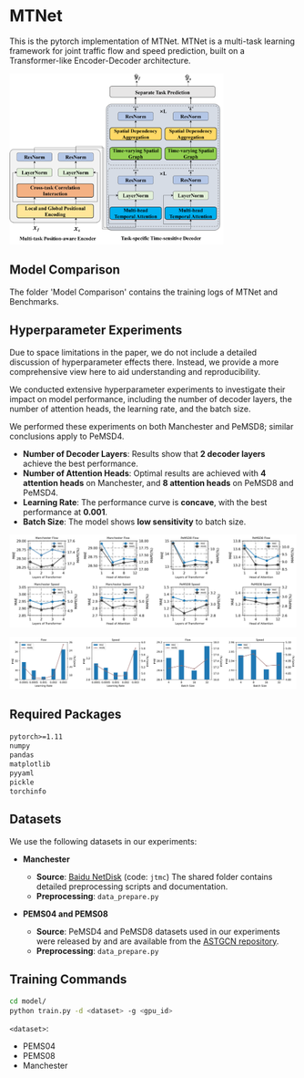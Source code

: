 # MTNet
This is the pytorch implementation of MTNet. MTNet is a multi-task learning framework for joint traffic flow and speed prediction, built on a Transformer-like Encoder-Decoder architecture. 

<img src="Figures/model.jpg" height="300"/>

## Model Comparison
The folder 'Model Comparison' contains the training logs of MTNet and Benchmarks.

## Hyperparameter Experiments

Due to space limitations in the paper, we do not include a detailed discussion of hyperparameter effects there. Instead, we provide a more comprehensive view here to aid understanding and reproducibility.

We conducted extensive hyperparameter experiments to investigate their impact on model performance, including the number of decoder layers, the number of attention heads, the learning rate, and the batch size.

We performed these experiments on both Manchester and PeMSD8; similar conclusions apply to PeMSD4.

- **Number of Decoder Layers**: Results show that **2 decoder layers** achieve the best performance.  
- **Number of Attention Heads**: Optimal results are achieved with **4 attention heads** on Manchester, and **8 attention heads** on PeMSD8 and PeMSD4. 
- **Learning Rate**: The performance curve is **concave**, with the best performance at **0.001**.  
- **Batch Size**: The model shows **low sensitivity** to batch size.

![Hyperparameter Experiment - Number of Layers and Attention Heads](experiments/parameters.jpg)

![Hyperparameter Experiment - Learning Rate and Batch Size](experiments/LR_BS.jpg)


## Required Packages

```
pytorch>=1.11
numpy
pandas
matplotlib
pyyaml
pickle
torchinfo
```

## Datasets

We use the following datasets in our experiments:

- **Manchester**   
  - **Source**: [Baidu NetDisk](https://pan.baidu.com/s/1YpZa1mYI3uOHl7lKKHjM_Q) (code: `jtmc`) The shared folder contains detailed preprocessing scripts and documentation.
  - **Preprocessing**: `data_prepare.py`

- **PEMS04 and PEMS08**   
  - **Source**: PeMSD4 and PeMSD8 datasets used in our experiments were released by and are available from the [ASTGCN repository](https://github.com/Davidham3/ASTGCN-2019-mxnet/tree/master/data).
  - **Preprocessing**: `data_prepare.py`
 
## Training Commands

```bash
cd model/
python train.py -d <dataset> -g <gpu_id>
```

`<dataset>`:
- PEMS04
- PEMS08
- Manchester
